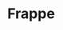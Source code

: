 ---
blog: https://medium.com/frapp%C3%A9-thoughts
codehost: https://github.com/https://github.com/frappe
facebook: https://facebook.com/ERPNext
logohandle: frappeio
sort: frappe
title: Frappe
twitter: https://x.com/erpnext
website: https://frappe.io/
---